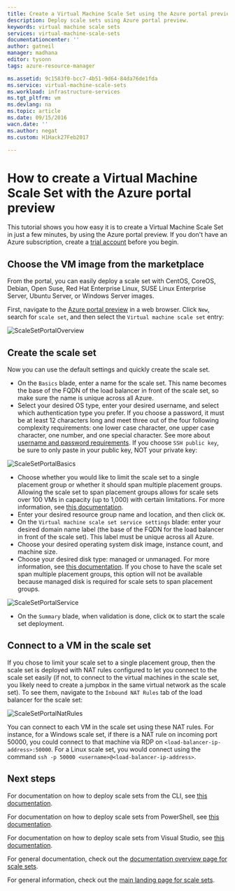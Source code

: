 ```yaml
---
title: Create a Virtual Machine Scale Set using the Azure portal preview | Azure
description: Deploy scale sets using Azure portal preview.
keywords: virtual machine scale sets
services: virtual-machine-scale-sets
documentationcenter: ''
author: gatneil
manager: madhana
editor: tysonn
tags: azure-resource-manager

ms.assetid: 9c1583f0-bcc7-4b51-9d64-84da76de1fda
ms.service: virtual-machine-scale-sets
ms.workload: infrastructure-services
ms.tgt_pltfrm: vm
ms.devlang: na
ms.topic: article
ms.date: 09/15/2016
wacn.date: ''
ms.author: negat
ms.custom: H1Hack27Feb2017

---
```

# How to create a Virtual Machine Scale Set with the Azure portal preview
This tutorial shows you how easy it is to create a Virtual Machine Scale Set in just a few minutes, by using the Azure portal preview. If you don't have an Azure subscription, create a [trial account](https://www.azure.cn/pricing/1rmb-trial/) before you begin.

## Choose the VM image from the marketplace
From the portal, you can easily deploy a scale set with CentOS, CoreOS, Debian, Open Suse, Red Hat Enterprise Linux, SUSE Linux Enterprise Server, Ubuntu Server, or Windows Server images.

First, navigate to the [Azure portal preview](https://portal.azure.cn) in a web browser. Click `New`, search for `scale set`, and then select the `Virtual machine scale set` entry:

![ScaleSetPortalOverview](./media/virtual-machine-scale-sets-portal-create/ScaleSetPortalOverview.PNG)

## Create the scale set
Now you can use the default settings and quickly create the scale set.

* On the `Basics` blade, enter a name for the scale set. This name becomes the base of the FQDN of the load balancer in front of the scale set, so make sure the name is unique across all Azure.
* Select your desired OS type, enter your desired username, and select which authentication type you prefer. If you choose a password, it must be at least 12 characters long and meet three out of the four following complexity requirements: one lower case character, one upper case character, one number, and one special character. See more about [username and password requirements](../virtual-machines/virtual-machines-windows-faq.md#what-are-the-username-requirements-when-creating-a-vm). If you choose `SSH public key`, be sure to only paste in your public key, NOT your private key:

![ScaleSetPortalBasics](./media/virtual-machine-scale-sets-portal-create/ScaleSetPortalBasics.PNG)

* Choose whether you would like to limit the scale set to a single placement group or whether it should span multiple placement groups. Allowing the scale set to span placement groups allows for scale sets over 100 VMs in capacity (up to 1,000) with certain limitations. For more information, see [this documentation](./virtual-machine-scale-sets-placement-groups.md).
* Enter your desired resource group name and location, and then click `OK`.
* On the `Virtual machine scale set service settings` blade: enter your desired domain name label (the base of the FQDN for the load balancer in front of the scale set). This label must be unique across all Azure.
* Choose your desired operating system disk image, instance count, and machine size.
* Choose your desired disk type: managed or unmanaged. For more information, see [this documentation](./virtual-machine-scale-sets-managed-disks.md). If you chose to have the scale set span multiple placement groups, this option will not be available because managed disk is required for scale sets to span placement groups.

![ScaleSetPortalService](./media/virtual-machine-scale-sets-portal-create/ScaleSetPortalService.PNG)

* On the `Summary` blade, when validation is done, click `OK` to start the scale set deployment.

## Connect to a VM in the scale set
If you chose to limit your scale set to a single placement group, then the scale set is deployed with NAT rules configured to let you connect to the scale set easily (if not, to connect to the virtual machines in the scale set, you likely need to create a jumpbox in the same virtual network as the scale set). To see them, navigate to the `Inbound NAT Rules` tab of the load balancer for the scale set:

![ScaleSetPortalNatRules](./media/virtual-machine-scale-sets-portal-create/ScaleSetPortalNatRules.PNG)

You can connect to each VM in the scale set using these NAT rules. For instance, for a Windows scale set, if there is a NAT rule on incoming port 50000, you could connect to that machine via RDP on `<load-balancer-ip-address>:50000`. For a Linux scale set, you would connect using the command `ssh -p 50000 <username>@<load-balancer-ip-address>`.

## Next steps
For documentation on how to deploy scale sets from the CLI, see [this documentation](virtual-machine-scale-sets-cli-quick-create.md).

For documentation on how to deploy scale sets from PowerShell, see [this documentation](virtual-machine-scale-sets-windows-create.md).

For documentation on how to deploy scale sets from Visual Studio, see [this documentation](virtual-machine-scale-sets-vs-create.md).

For general documentation, check out the [documentation overview page for scale sets](virtual-machine-scale-sets-overview.md).

For general information, check out the [main landing page for scale sets](https://www.azure.cn/home/features/virtual-machine-scale-sets/).